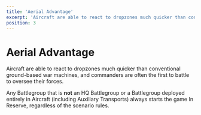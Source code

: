 ```yaml
---
title: 'Aerial Advantage'
excerpt: 'Aircraft are able to react to dropzones much quicker than conventional ground-based war machines, and commanders are often the first to battle to oversee their forces.'
position: 3
---
```


# Aerial Advantage

Aircraft are able to react to dropzones much quicker than conventional ground-based war machines, and commanders are often the first to battle to oversee their forces.

Any Battlegroup that is **not** an HQ Battlegroup or a Battlegroup deployed entirely in Aircraft (including Auxiliary Transports) always starts the game In Reserve, regardless of the scenario rules.
